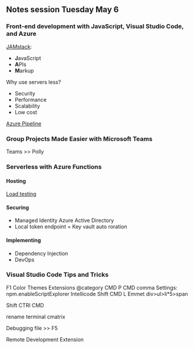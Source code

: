 ## Notes session Tuesday May 6

### Front-end development with JavaScript, Visual Studio Code, and Azure

[JAMstack](https://jamstack.org/):
- **J**avaScript
- **A**PIs
- **M**arkup

Why use servers less?
- Security
- Performance
- Scalability
- Low cost

[Azure Pipeline](https://github.com/marketplace/azure-pipelines)

### Group Projects Made Easier with Microsoft Teams

Teams >> Polly

### Serverless with Azure Functions

#### Hosting
[Load testing](https://loader.io/)

#### Securing
- Managed Identity Azure Active Directory
- Local token endpoint
= Key vault auto roration

#### Implementing
- Dependency Injection
- DevOps

### Visual Studio Code Tips and Tricks
F1
Color Themes
Extensions @category
CMD P
CMD comma
Settings: npm.enableScriptExplorer
Intellicode
Shift CMD L
Emmet div>ul>li*5>span

Shift CTRl CMD

rename terminal cmatrix

Debugging file >> F5

Remote Development Extension

